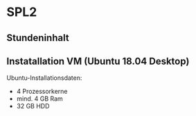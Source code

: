 # SPL2

## Stundeninhalt

## Instatallation VM (Ubuntu 18.04 Desktop)
Ubuntu-Installationsdaten:
* 4 Prozessorkerne
* mind. 4 GB Ram
* 32 GB HDD

